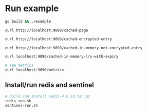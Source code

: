 # Run example 
```bash
go build && ./example
```

```bash
curl http://localhost:9090/cached-page

curl http://localhost:9090/cached-encrypted-entry

curl http://localhost:9090/cached-in-memory-not-encrypted-entry

curl localhost:9090/cached-in-memory-lru-with-expiry

# see metrics
curl localhost:9090/metrics

```

## Install/run redis and sentinel

```bash
# build and install redis-4.0.10.tar.gz
redis-run.sh
sentinel-run.sh
```

